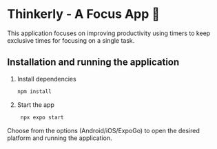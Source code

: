 # Thinkerly - A Focus App 👋

This application focuses on improving productivity using timers to keep exclusive times for focusing on a single task.

## Installation and running the application

1. Install dependencies

   ```bash
   npm install
   ```

2. Start the app

   ```bash
    npx expo start
   ```

Choose from the options (Android/iOS/ExpoGo) to open the desired platform and running the application.
